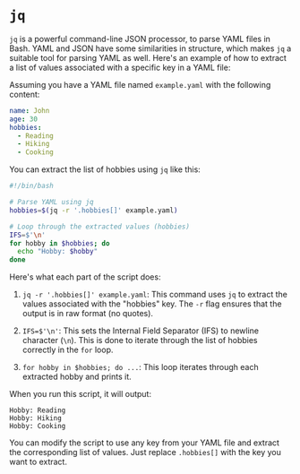 # `jq`

`jq` is a powerful command-line JSON processor, to parse YAML files in Bash.
YAML and JSON have some similarities in structure, which makes `jq` a suitable
tool for parsing YAML as well. Here's an example of how to extract a list of
values associated with a specific key in a YAML file:

Assuming you have a YAML file named `example.yaml` with the following content:

```yaml
name: John
age: 30
hobbies:
  - Reading
  - Hiking
  - Cooking
```

You can extract the list of hobbies using `jq` like this:

```bash
#!/bin/bash

# Parse YAML using jq
hobbies=$(jq -r '.hobbies[]' example.yaml)

# Loop through the extracted values (hobbies)
IFS=$'\n'
for hobby in $hobbies; do
  echo "Hobby: $hobby"
done
```

Here's what each part of the script does:

1. `jq -r '.hobbies[]' example.yaml`: This command uses `jq` to extract the
   values associated with the "hobbies" key. The `-r` flag ensures that the
   output is in raw format (no quotes).

2. `IFS=$'\n'`: This sets the Internal Field Separator (IFS) to newline
   character (`\n`). This is done to iterate through the list of hobbies
   correctly in the `for` loop.

3. `for hobby in $hobbies; do ...`: This loop iterates through each extracted
   hobby and prints it.

When you run this script, it will output:

```
Hobby: Reading
Hobby: Hiking
Hobby: Cooking
```

You can modify the script to use any key from your YAML file and extract the
corresponding list of values. Just replace `.hobbies[]` with the key you want to
extract.
